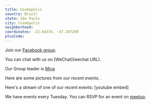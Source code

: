 ```yaml
---
title: Cosmópolis
country: Brazil
state: São Paulo
city: Cosmópolis
neighborhood: 
coordinates: -22.64374, -47.197209
plusCode:
---
```

Join our [Facebook group](https://www.facebook.com/groups/free.code.camp.cosmopolis).

You can chat with us on [WeChat](wechat URL).

Our Group leader is [Miya](freecodecamp.org/miya)

Here are some pictures from our recent events:
![]().

Here's a stream of one of our recent events:
[youtube embed]

We have events every Tuesday. You can RSVP for an event on [meetup](meetupurl).
